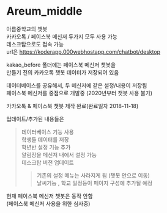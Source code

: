 # Areum_middle

아름중학교의 챗봇  
카카오톡 / 페이스북 메신저 두가지 모두 사용 가능  
데스크탑으로도 접속 가능  
url은 https://koderapp.000webhostapp.com/chatbot/desktop

kakao_before 폴더에는 페이스북 메신저 챗봇을  
만들기 전의 카카오톡 챗봇 데이터가 저장되어 있음  

데이터베이스를 공유해서, 두 메신저에 같은 설정/내용이 저장됨  
페이스북 메신저를 중점으로 개발중 (2020년부터 챗봇 사용 불가)  

카카오톡 & 페이스북 챗봇 제작 완료(완료일자 2018-11-18)

업데이트/추가된 내용들은  

> 데이터베이스 기능 사용  
> 학생들 데이터를 저장  
> 학년반 설정 기능 추가  
> 알림장을 메신저 내에서 설정 가능  
> 데스크탑 버전 업데이트   
>> 기존의 설정 메뉴는 사라지게 됨 (챗봇 안으로 이동)  
>> 날씨기능 , 학교 일정등이 페이지 구성에 추가될 예정  

현재 페이스북 메신저 챗봇은 동작 안함  
(페이스북 메신저 사용을 위한 심사중)  